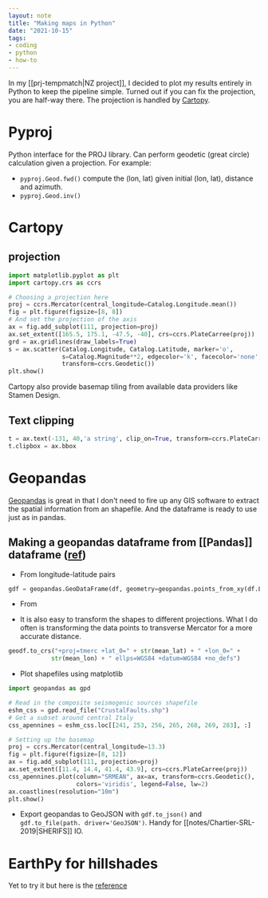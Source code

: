 ```yaml
---
layout: note
title: "Making maps in Python"
date: "2021-10-15"
tags:
- coding
- python
- how-to
---
```


In my [[prj-tempmatch|NZ project]], I decided to plot my results entirely in Python to keep the pipeline simple. Turned out if you can fix the projection, you are half-way there. The projection is handled by [Cartopy](https://scitools.org.uk/cartopy/docs/latest/index.html).


# Pyproj
Python interface for the PROJ library. Can perform geodetic (great circle) calculation given a projection. For example:
- `pyproj.Geod.fwd()` compute the (lon, lat) given initial (lon, lat), distance and azimuth.
- `pyproj.Geod.inv()`

# Cartopy
## projection

```python
import matplotlib.pyplot as plt
import cartopy.crs as ccrs

# Choosing a projection here
proj = ccrs.Mercator(central_longitude=Catalog.Longitude.mean())
fig = plt.figure(figsize=[8, 8])
# And set the projection of the axis
ax = fig.add_subplot(111, projection=proj)
ax.set_extent([165.5, 175.1, -47.5, -40], crs=ccrs.PlateCarree(proj))
grd = ax.gridlines(draw_labels=True)
s = ax.scatter(Catalog.Longitude, Catalog.Latitude, marker='o',
               s=Catalog.Magnitude**2, edgecolor='k', facecolor='none',
               transform=ccrs.Geodetic())
plt.show()
```

Cartopy also provide basemap tiling from available data providers like Stamen Design.

## Text clipping
```python
t = ax.text(-131, 40,'a string', clip_on=True, transform=ccrs.PlateCarree())
t.clipbox = ax.bbox
```

# Geopandas
[Geopandas](https://geopandas.org/en/stable/) is great in that I don't need to fire up any GIS software to extract the spatial information from an shapefile. And the dataframe is ready to use just as in pandas.

## Making a geopandas dataframe from [[Pandas]] dataframe ([ref](https://geopandas.org/en/stable/gallery/create_geopandas_from_pandas.html))
- From longitude-latitude pairs
```python
gdf = geopandas.GeoDataFrame(df, geometry=geopandas.points_from_xy(df.Longitude, df.Latitude))
```

- From 

- It is also easy to transform the shapes to different projections. What I do often is transforming the data points to transverse Mercator for a more accurate distance.
```python
geodf.to_crs("+proj=tmerc +lat_0=" + str(mean_lat) + " +lon_0=" +
            str(mean_lon) + " ellps=WGS84 +datum=WGS84 +no_defs")
```

- Plot shapefiles using matplotlib
```python
import geopandas as gpd

# Read in the composite seismogenic sources shapefile
eshm_css = gpd.read_file("CrustalFaults.shp")
# Get a subset around central Italy
css_apennines = eshm_css.loc[[241, 253, 256, 265, 268, 269, 283], :]

# Setting up the basemap
proj = ccrs.Mercator(central_longitude=13.3)
fig = plt.figure(figsize=[8, 12])
ax = fig.add_subplot(111, projection=proj)
ax.set_extent([11.4, 14.4, 41.4, 43.9], crs=ccrs.PlateCarree(proj))
css_apennines.plot(column="SRMEAN", ax=ax, transform=ccrs.Geodetic(), 
                   colors='viridis', legend=False, lw=2)
ax.coastlines(resolution="10m")
plt.show()
```

- Export geopandas to GeoJSON with `gdf.to_json()` and `gdf.to_file(path. driver='GeoJSON')`. Handy for [[notes/Chartier-SRL-2019|SHERIFS]] IO.

# EarthPy for hillshades
Yet to try it but here is the [reference](https://earthpy.readthedocs.io/en/latest/gallery_vignettes/plot_dem_hillshade.html)
